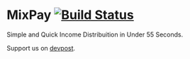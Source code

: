 # MixPay   [![Build Status](https://travis-ci.com/jayexxd/mixpay.svg?token=8MZYpT6ZjsvMJhgF4oqx&branch=master)](https://travis-ci.com/jayexxd/mixpay)

Simple and Quick Income Distribuition in Under 55 Seconds.

Support us on [devpost](http://devpost.com/software/mixpay).
